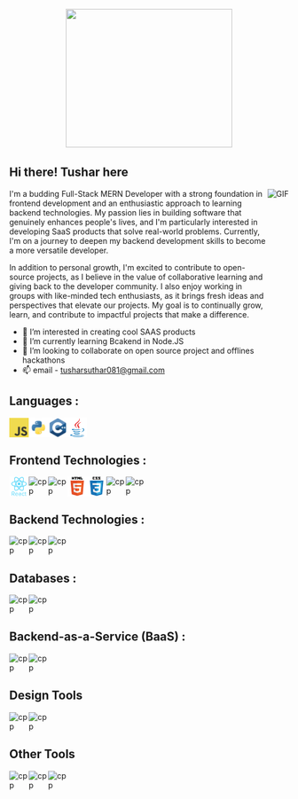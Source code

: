 <p align="center">
<img src="https://user-images.githubusercontent.com/53114757/186635038-9a8fc243-a75c-471c-8e2c-310ec84f1ed2.gif" width="300" height="250"/>
</p>

## Hi there! Tushar here

<img align="right" height="270px" alt="GIF" src="https://media.giphy.com/media/CVtNe84hhYF9u/giphy.gif" />

I'm a budding Full-Stack MERN Developer with a strong foundation in frontend development and an enthusiastic approach to learning backend technologies. My passion lies in building software that genuinely enhances people's lives, and I'm particularly interested in developing SaaS products that solve real-world problems. Currently, I'm on a journey to deepen my backend development skills to become a more versatile developer.

In addition to personal growth, I'm excited to contribute to open-source projects, as I believe in the value of collaborative learning and giving back to the developer community. I also enjoy working in groups with like-minded tech enthusiasts, as it brings fresh ideas and perspectives that elevate our projects. My goal is to continually grow, learn, and contribute to impactful projects that make a difference.

- 👀 I’m interested in creating cool SAAS products
- 🌱 I’m currently learning Bcakend in Node.JS
- 💞️ I’m looking to collaborate on open source project and offlines hackathons
- 📫 email - tusharsuthar081@gmail.com

## Languages : 

<img align="left" alt="JavaScript" width="35px" src="https://raw.githubusercontent.com/github/explore/80688e429a7d4ef2fca1e82350fe8e3517d3494d/topics/javascript/javascript.png" />
<img align="left" alt="python" width="35px" src="https://raw.githubusercontent.com/github/explore/80688e429a7d4ef2fca1e82350fe8e3517d3494d/topics/python/python.png" />
<img align="left" alt="cpp" width="35px" src="https://raw.githubusercontent.com/github/explore/80688e429a7d4ef2fca1e82350fe8e3517d3494d/topics/cpp/cpp.png" />
<img align="left" alt="cpp" width="35px" src="https://raw.githubusercontent.com/devicons/devicon/master/icons/java/java-original.svg" />


<br clear="left" />

## Frontend Technologies  :

<img align="left" alt="cpp" width="35px" src="https://raw.githubusercontent.com/devicons/devicon/master/icons/react/react-original-wordmark.svg" />
<img align="left" alt="cpp" width="35px" src="https://raw.githubusercontent.com/reduxjs/redux/master/logo/logo.png" />
<img align="left" alt="cpp" width="35px" src="https://gsap.com/community/uploads/monthly_2020_03/tweenmax.thumb.png.c849c5b56c6752e3f2276b82ee702625.png" />
<img align="left" alt="cpp" width="35px" src="https://raw.githubusercontent.com/devicons/devicon/master/icons/html5/html5-original-wordmark.svg" />
<img align="left" alt="cpp" width="35px" src="https://raw.githubusercontent.com/devicons/devicon/master/icons/css3/css3-original-wordmark.svg" />
<img align="left" alt="cpp" width="35px" src="https://camo.githubusercontent.com/52643e404ca1a1d90beb0095ebddda4b16b8c30dfcfeb5d42355a2df037c7c8e/68747470733a2f2f7777772e766563746f726c6f676f2e7a6f6e652f6c6f676f732f7461696c77696e646373732f7461696c77696e646373732d69636f6e2e737667" />
<img align="left" alt="cpp" width="35px" src="https://icon.icepanel.io/Technology/svg/Bootstrap.svg" />

<br clear="left" />


## Backend Technologies : 

<img align="left" alt="cpp" width="35px" src="https://nodejs.org/static/logos/nodejsStackedLight.svg" />
<img align="left" alt="cpp" width="35px"  src="https://icon.icepanel.io/Technology/png-shadow-512/Express.png" />
<img align="left" alt="cpp" width="35px"  src="https://mongoosejs.com/docs/images/mongoose5_62x30_transparent.png" />

<br clear="left" />

## Databases : 
<img align="left" alt="cpp" width="35px" src="https://icon.icepanel.io/Technology/svg/MongoDB.svg" />
<img align="left" alt="cpp" width="35px" src="https://icon.icepanel.io/Technology/svg/MySQL.svg" />

<br clear="left" />

## Backend-as-a-Service (BaaS) : 
<img align="left" alt="cpp" width="35px" src="https://icon.icepanel.io/Technology/svg/Appwrite.svg" />
<img align="left" alt="cpp" width="35px" src="https://icon.icepanel.io/Technology/svg/Firebase.svg" />

<br clear="left"/>

## Design Tools
<img align="left" alt="cpp" width="35px" src="https://icon.icepanel.io/Technology/svg/Figma.svg" />
<img align="left" alt="cpp" width="35px" src="https://icon.icepanel.io/Technology/svg/Adobe-XD.svg" />

<br clear="left" />

## Other Tools
<img align="left" alt="cpp" width="35px" src="https://icon.icepanel.io/Technology/svg/Git.svg" />
<img align="left" alt="cpp" width="35px" src="https://icon.icepanel.io/Technology/png-shadow-512/GitHub.png" />
<img align="left" alt="cpp" width="35px" src="https://icon.icepanel.io/Technology/svg/Visual-Studio-Code-%28VS-Code%29.svg" />


<!---
tusharsuthar1256/tusharsuthar1256 is a ✨ special ✨ repository because its `README.md` (this file) appears on your GitHub profile.
You can click the Preview link to take a look at your changes.
--->
